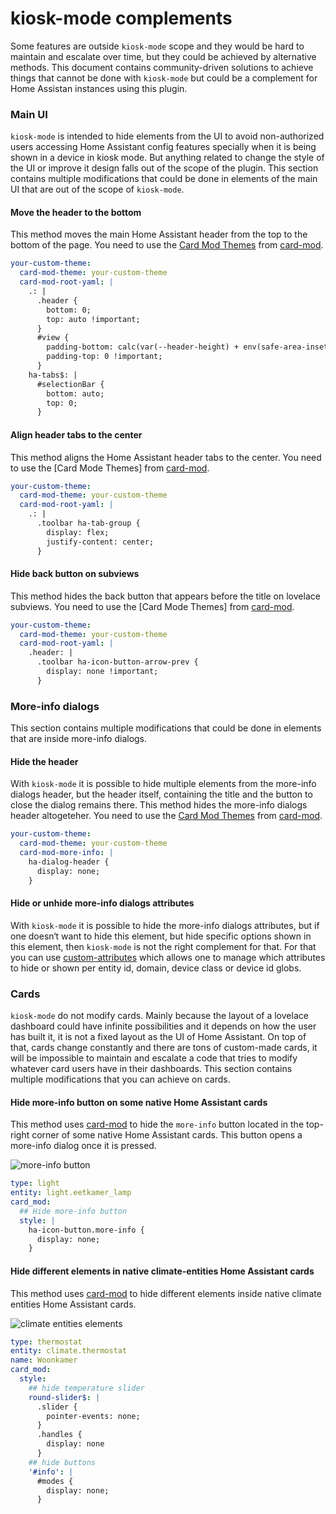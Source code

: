 # kiosk-mode complements

Some features are outside `kiosk-mode` scope and they would be hard to maintain and escalate over time, but they could be achieved by alternative methods. This document contains community-driven solutions to achieve things that cannot be done with `kiosk-mode` but could be a complement for Home Assistan instances using this plugin.

### Main UI

`kiosk-mode` is intended to hide elements from the UI to avoid non-authorized users accessing Home Assistant config features specially when it is being shown in a device in kiosk mode. But anything related to change the style of the UI or improve it design falls out of the scope of the plugin. This section contains multiple modifications that could be done in elements of the main UI that are out of the scope of `kiosk-mode`.

#### Move the header to the bottom

This method moves the main Home Assistant header from the top to the bottom of the page. You need to use the [Card Mod Themes] from [card-mod].

```yaml
your-custom-theme:
  card-mod-theme: your-custom-theme
  card-mod-root-yaml: |
    .: | 
      .header {
        bottom: 0;
        top: auto !important;
      }
      #view {
        padding-bottom: calc(var(--header-height) + env(safe-area-inset-top)) !important;
        padding-top: 0 !important;
      }
    ha-tabs$: |
      #selectionBar {
        bottom: auto;
        top: 0;
      }
```

#### Align header tabs to the center

This method aligns the Home Assistant header tabs to the center. You need to use the [Card Mode Themes] from [card-mod].

```yaml
your-custom-theme:
  card-mod-theme: your-custom-theme
  card-mod-root-yaml: |
    .: |
      .toolbar ha-tab-group {
        display: flex;
        justify-content: center;
      }
```

#### Hide back button on subviews

This method hides the back button that appears before the title on lovelace subviews. You need to use the [Card Mode Themes] from [card-mod].

```yaml
your-custom-theme:
  card-mod-theme: your-custom-theme
  card-mod-root-yaml: |
    .header: |
      .toolbar ha-icon-button-arrow-prev {
        display: none !important;
      }
```

### More-info dialogs

This section contains multiple modifications that could be done in elements that are inside more-info dialogs.

#### Hide the header

With `kiosk-mode` it is possible to hide multiple elements from the more-info dialogs header, but the header itself, containing the title and the button to close the dialog remains there. This method hides the more-info dialogs header altogeteher. You need to use the [Card Mod Themes] from [card-mod].

```yaml
your-custom-theme:
  card-mod-theme: your-custom-theme
  card-mod-more-info: |
    ha-dialog-header {
      display: none;
    }
```

#### Hide or unhide more-info dialogs attributes

With `kiosk-mode` it is possible to hide the more-info dialogs attributes, but if one doesn‘t want to hide this element, but hide specific options shown in this element, then `kiosk-mode` is not the right complement for that. For that you can use [custom-attributes](https://github.com/Mariusthvdb/custom-attributes) which allows one to manage which attributes to hide or shown per entity id, domain, device class or device id globs.

### Cards

`kiosk-mode` do not modify cards. Mainly because the layout of a lovelace dashboard could have infinite possibilities and it depends on how the user has built it, it is not a fixed layout as the UI of Home Assistant. On top of that, cards change constantly and there are tons of custom-made cards, it will be impossible to maintain and escalate a code that tries to modify whatever card users have in their dashboards. This section contains multiple modifications that you can achieve on cards.


#### Hide more-info button on some native Home Assistant cards

This method uses [card-mod] to hide the `more-info` button located in the top-right corner of some native Home Assistant cards. This button opens a more-info dialog once it is pressed.

![more-info button](images/kiosk-mode-complements/cards/more-info-button.png)

```yaml
type: light
entity: light.eetkamer_lamp
card_mod:
  ## Hide more-info button
  style: |
    ha-icon-button.more-info {
      display: none;
    }
```

#### Hide different elements in native climate-entities Home Assistant cards

This method uses [card-mod] to hide different elements inside native climate entities Home Assistant cards.

![climate entities elements](images/kiosk-mode-complements/cards/climate-entities-card-elements.png)

```yaml
type: thermostat
entity: climate.thermostat
name: Woonkamer
card_mod:
  style:
    ## hide temperature slider
    round-slider$: |
      .slider {
        pointer-events: none;
      }
      .handles {
        display: none
      }
    ## hide buttons
    '#info': |
      #modes {
        display: none;
      }
```

[card-mod]: https://github.com/thomasloven/lovelace-card-mod
[Card Mod Themes]: https://github.com/thomasloven/lovelace-card-mod/wiki/Card-mod-Themes